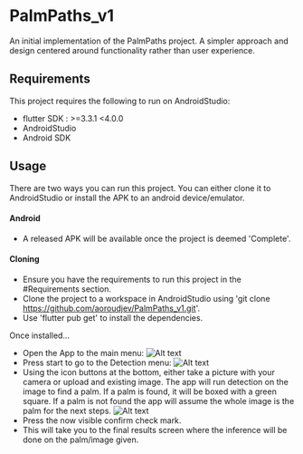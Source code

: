 # PalmPaths_v1

An initial implementation of the PalmPaths project. A simpler approach and design centered around functionality rather than user experience.

## Requirements

This project requires the following to run on AndroidStudio:

- flutter SDK : >=3.3.1 <4.0.0
- AndroidStudio
- Android SDK

## Usage

There are two ways you can run this project. You can either clone it to AndroidStudio or install the APK to an android device/emulator.

#### Android

- A released APK will be available once the project is deemed 'Complete'.

#### Cloning

- Ensure you have the requirements to run this project in the #Requirements section.
- Clone the project to a workspace in AndroidStudio using 'git clone https://github.com/aoroudjev/PalmPaths_v1.git'.
- Use 'flutter pub get' to install the dependencies.

Once installed...

- Open the App to the main menu: ![Alt text](usage_images/main_menu.png)
- Press start to go to the Detection menu: ![Alt text](usage_images/detector_menu.png)
- Using the icon buttons at the bottom, either take a picture with your camera or upload and existing image. The app will run detection on the image to find a palm. If a palm is found, it will be boxed with a green square. If a palm is not found the app will assume the whole image is the palm for the next steps. ![Alt text](usage_images/example_detection.png)
- Press the now visible confirm check mark.
- This will take you to the final results screen where the inference will be done on the palm/image given.

[//]: # (TODO: Finish)
